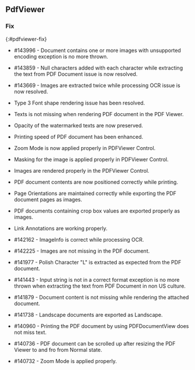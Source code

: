 ## PdfViewer

### Fix
{:#pdfviewer-fix}

* \#143996 - Document contains one or more images with unsupported encoding exception is no more thrown.

* \#143859 - Null characters added with each character while extracting the text from PDF Document issue is now resolved.

* \#143669 - Images are extracted twice while processing OCR issue is now resolved.

* Type 3 Font shape rendering issue has been resolved.

* Texts is not missing when rendering PDF document in the PDF Viewer.

* Opacity of the watermarked texts are now preserved.

* Printing speed of PDF document has been enhanced.

* Zoom Mode is now applied properly in PDFViewer Control.

* Masking for the image is applied properly in PDFViewer Control.

* Images are rendered properly in the PDFViewer Control.

* PDF document contents are now positioned correctly while printing.

* Page Orientations are maintained correctly while exporting the PDF document pages as images.

* PDF documents containing crop box values are exported properly as images.

* Link Annotations are working properly.

* \#142162 - ImageInfo is correct while processing OCR.

* \#142225 - Images are not missing in the PDF document.

* \#141977 - Polish Character "L" is extracted as expected from the PDF document.

* \#141443 - Input string is not in a correct format exception is no more thrown when extracting the text from PDF Document in non US culture.

* \#141879 - Document content is not missing while rendering the attached document.

* \#141738 - Landscape documents are exported as Landscape.

* \#140960 - Printing the PDF document by using PDFDocumentView does not miss text.

* \#140736 - PDF document can be scrolled up after resizing the PDF Viewer to and fro from Normal state.

* \#140732 - Zoom Mode is applied properly.